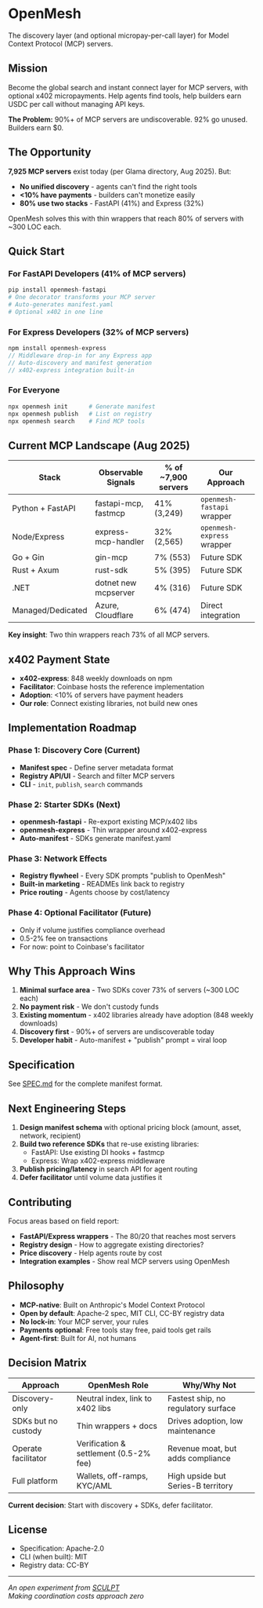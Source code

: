 # OpenMesh

The discovery layer (and optional micropay-per-call layer) for Model Context Protocol (MCP) servers.

## Mission

Become the global search and instant connect layer for MCP servers, with optional x402 micropayments. Help agents find tools, help builders earn USDC per call without managing API keys.

**The Problem:** 90%+ of MCP servers are undiscoverable. 92% go unused. Builders earn $0.

## The Opportunity

**7,925 MCP servers** exist today (per Glama directory, Aug 2025). But:
- **No unified discovery** - agents can't find the right tools
- **<10% have payments** - builders can't monetize easily
- **80% use two stacks** - FastAPI (41%) and Express (32%)

OpenMesh solves this with thin wrappers that reach 80% of servers with ~300 LOC each.

## Quick Start

### For FastAPI Developers (41% of MCP servers)
```python
pip install openmesh-fastapi
# One decorator transforms your MCP server
# Auto-generates manifest.yaml
# Optional x402 in one line
```

### For Express Developers (32% of MCP servers)  
```javascript
npm install openmesh-express
// Middleware drop-in for any Express app
// Auto-discovery and manifest generation
// x402-express integration built-in
```

### For Everyone
```bash
npx openmesh init      # Generate manifest
npx openmesh publish   # List on registry
npx openmesh search    # Find MCP tools
```

## Current MCP Landscape (Aug 2025)

| Stack | Observable Signals | % of ~7,900 servers | Our Approach |
|-------|-------------------|---------------------|-------------|
| Python + FastAPI | fastapi-mcp, fastmcp | 41% (3,249) | `openmesh-fastapi` wrapper |
| Node/Express | express-mcp-handler | 32% (2,565) | `openmesh-express` wrapper |
| Go + Gin | gin-mcp | 7% (553) | Future SDK |
| Rust + Axum | rust-sdk | 5% (395) | Future SDK |
| .NET | dotnet new mcpserver | 4% (316) | Future SDK |
| Managed/Dedicated | Azure, Cloudflare | 6% (474) | Direct integration |

**Key insight**: Two thin wrappers reach 73% of all MCP servers.

## x402 Payment State

- **x402-express**: 848 weekly downloads on npm
- **Facilitator**: Coinbase hosts the reference implementation
- **Adoption**: <10% of servers have payment headers
- **Our role**: Connect existing libraries, not build new ones

## Implementation Roadmap

### Phase 1: Discovery Core (Current)
- **Manifest spec** - Define server metadata format
- **Registry API/UI** - Search and filter MCP servers
- **CLI** - `init`, `publish`, `search` commands

### Phase 2: Starter SDKs (Next)
- **openmesh-fastapi** - Re-export existing MCP/x402 libs
- **openmesh-express** - Thin wrapper around x402-express
- **Auto-manifest** - SDKs generate manifest.yaml

### Phase 3: Network Effects
- **Registry flywheel** - Every SDK prompts "publish to OpenMesh"
- **Built-in marketing** - READMEs link back to registry
- **Price routing** - Agents choose by cost/latency

### Phase 4: Optional Facilitator (Future)
- Only if volume justifies compliance overhead
- 0.5-2% fee on transactions
- For now: point to Coinbase's facilitator

## Why This Approach Wins

1. **Minimal surface area** - Two SDKs cover 73% of servers (~300 LOC each)
2. **No payment risk** - We don't custody funds
3. **Existing momentum** - x402 libraries already have adoption (848 weekly downloads)
4. **Discovery first** - 90%+ of servers are undiscoverable today
5. **Developer habit** - Auto-manifest + "publish" prompt = viral loop

## Specification

See [SPEC.md](SPEC.md) for the complete manifest format.

## Next Engineering Steps

1. **Design manifest schema** with optional pricing block (amount, asset, network, recipient)
2. **Build two reference SDKs** that re-use existing libraries:
   - FastAPI: Use existing DI hooks + fastmcp
   - Express: Wrap x402-express middleware
3. **Publish pricing/latency** in search API for agent routing
4. **Defer facilitator** until volume data justifies it

## Contributing

Focus areas based on field report:
- **FastAPI/Express wrappers** - The 80/20 that reaches most servers
- **Registry design** - How to aggregate existing directories?
- **Price discovery** - Help agents route by cost
- **Integration examples** - Show real MCP servers using OpenMesh

## Philosophy

- **MCP-native**: Built on Anthropic's Model Context Protocol
- **Open by default**: Apache-2 spec, MIT CLI, CC-BY registry data
- **No lock-in**: Your MCP server, your rules
- **Payments optional**: Free tools stay free, paid tools get rails
- **Agent-first**: Built for AI, not humans

## Decision Matrix

| Approach | OpenMesh Role | Why/Why Not |
|----------|--------------|-------------|
| Discovery-only | Neutral index, link to x402 libs | Fastest ship, no regulatory surface |
| SDKs but no custody | Thin wrappers + docs | Drives adoption, low maintenance |
| Operate facilitator | Verification & settlement (0.5-2% fee) | Revenue moat, but adds compliance |
| Full platform | Wallets, off-ramps, KYC/AML | High upside but Series-B territory |

**Current decision**: Start with discovery + SDKs, defer facilitator.

## License

- Specification: Apache-2.0
- CLI (when built): MIT
- Registry data: CC-BY

---

*An open experiment from [SCULPT](https://sculpt.fun)*  
*Making coordination costs approach zero*